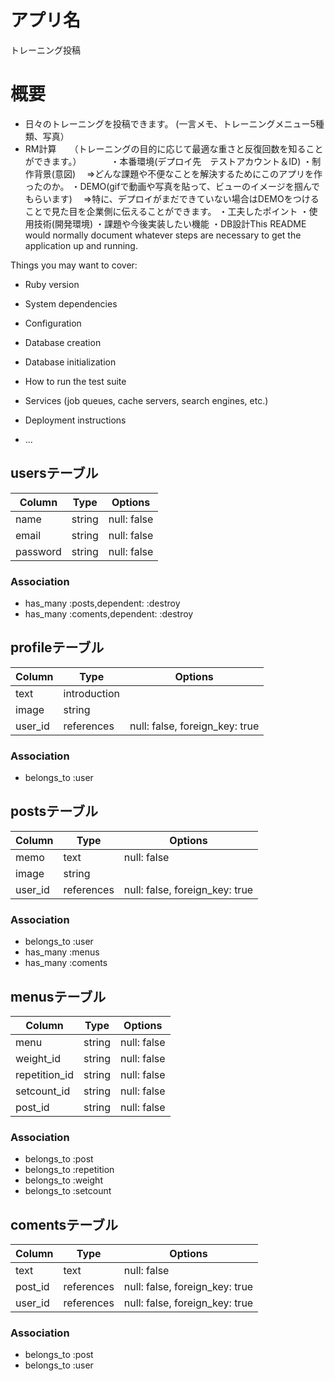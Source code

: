 # アプリ名
トレーニング投稿

# 概要
* 日々のトレーニングを投稿できます。  (一言メモ、トレーニングメニュー5種類、写真）
* RM計算　　（トレーニングの目的に応じて最適な重さと反復回数を知ることができます。）　
　
　
・本番環境(デプロイ先　テストアカウント＆ID)
・制作背景(意図)
　⇒どんな課題や不便なことを解決するためにこのアプリを作ったのか。
・DEMO(gifで動画や写真を貼って、ビューのイメージを掴んでもらいます)
　⇒特に、デプロイがまだできていない場合はDEMOをつけることで見た目を企業側に伝えることができます。
・工夫したポイント
・使用技術(開発環境)
・課題や今後実装したい機能
・DB設計This README would normally document whatever steps are necessary to get the
application up and running.

Things you may want to cover:

* Ruby version

* System dependencies

* Configuration

* Database creation

* Database initialization

* How to run the test suite

* Services (job queues, cache servers, search engines, etc.)

* Deployment instructions

* ...


## usersテーブル
|Column|Type|Options|
|------|----|-------|
|name|string|null: false|
|email|string|null: false|
|password|string|null: false|
### Association
- has_many :posts,dependent: :destroy
- has_many :coments,dependent: :destroy


## profileテーブル
|Column|Type|Options|
|------|----|-------|
|text|introduction||
|image|string|
|user_id|references|null: false, foreign_key: true|
### Association
- belongs_to :user


## postsテーブル
|Column|Type|Options|
|------|----|-------|
|memo|text|null: false|
|image|string|
|user_id|references|null: false, foreign_key: true|
### Association
- belongs_to :user
- has_many :menus
- has_many :coments


## menusテーブル
|Column|Type|Options|
|------|----|-------|
|menu|string|null: false|
|weight_id|string|null: false|
|repetition_id|string|null: false|
|setcount_id|string|null: false|
|post_id|string|null: false|
### Association
- belongs_to :post
- belongs_to :repetition
- belongs_to :weight
- belongs_to :setcount


## comentsテーブル
|Column|Type|Options|
|------|----|-------|
|text|text|null: false|
|post_id|references|null: false, foreign_key: true|
|user_id|references|null: false, foreign_key: true|
### Association
- belongs_to :post
- belongs_to :user













